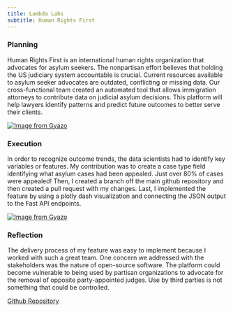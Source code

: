 ```yaml
---
title: Lambda Labs
subtitle: Human Rights First
---
```



### Planning

Human Rights First is an international human rights organization that advocates for asylum seekers. The nonpartisan effort believes that holding the US judiciary system accountable is crucial. Current resources available to asylum seeker advocates are outdated, conflicting or missing data. 
Our cross-functional team created an automated tool that allows immigration attorneys to contribute data on judicial asylum decisions. This platform will help lawyers identify patterns and predict future outcomes to better serve their clients.

[![Image from Gyazo](https://i.gyazo.com/905f197cff1a96d817f0159164a62651.png)](https://gyazo.com/905f197cff1a96d817f0159164a62651)

### Execution

In order to recognize outcome trends, the data scientists had to identify key variables or features. My contribution was to create a case type field identifying what asylum cases had been appealed. Just over 80% of cases were appealed!  Then, I created a branch off the main github repository and then created a pull request with my changes. Last, I implemented the feature by using a plotly dash visualization and connecting the JSON output to the Fast API endpoints. 

[![Image from Gyazo](https://i.gyazo.com/9140848931b1b7d3e536670496aa638d.png)](https://gyazo.com/9140848931b1b7d3e536670496aa638d)

### Reflection

The delivery process of my feature was easy to implement because I worked with such a great team. One concern we addressed with the stakeholders was the nature of open-source software. The platform could become vulnerable to being used by partisan organizations to advocate for the removal of opposite party-appointed judges. Use by third parties is not something that could be controlled.

[Github Repository](https://github.com/Lambda-School-Labs/human-rights-first-asylum-ds-a)
